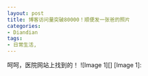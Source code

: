 ```yaml
---
layout: post
title: 博客访问量突破80000！顺便发一张爸的照片
categories:
- Diandian
tags:
- 日常生活, 
---
```

呵呵，医院网站上找到的！ !\[Image 1\]\[\] \[Image 1\]: